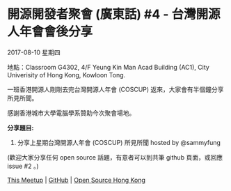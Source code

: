 # 開源開發者聚會 (廣東話) #4 - 台灣開源人年會會後分享

2017-08-10 星期四 

地點：Classroom G4302, 4/F Yeung Kin Man Acad Building (AC1), City Univerisity of Hong Kong, Kowloon Tong.

一班香港開源人剛剛去完台灣開源人年會 (COSCUP) 返來，大家會有半個鐘分享所見所聞。

感謝香港城市大學電腦學系贊助今次聚會場地。

**分享題目:**

1. 分享上星期台灣開源人年會 (COSCUP) 所見所聞 hosted by @sammyfung

(歡迎大家分享任何 open source 話題，有意者可以到共筆 github 頁面，或回應 issue #2 。)

[This Meetup](http://devmeetup.opensource.hk) | [GitHub](https://github.com/opensourcehk/devmeetup/tree/master/2017/08/README.md) | [Open Source Hong Kong](https://opensource.hk)
